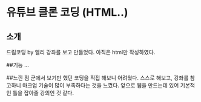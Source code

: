 # 유튜브 클론 코딩 (HTML..)

## 소개
드림코딩 by 엘리 강좌를 보고 만들었다. 아직은 html만 작성하였다.

##기능
...

##느낀 점
군에서 보기만 했던 코딩을 직접 해보니 어려웠다. 스스로 해보고, 강좌를 참고하니 마크업 기술이 많이 부족하다는 것을 느꼈다. 앞으로 웹을 만드는데 있어 기본적인 틀을 잡아줄 강의인 것 같다.
